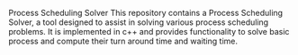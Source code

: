 Process Scheduling Solver
This repository contains a Process Scheduling Solver, a tool designed to assist in solving various process scheduling problems. 
It is implemented in c++ and provides functionality to solve basic process and compute their turn around time and waiting time.
